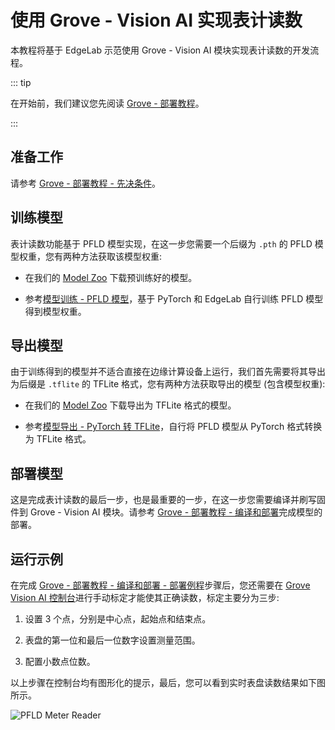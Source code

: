 # 使用 Grove - Vision AI 实现表计读数

本教程将基于 EdgeLab 示范使用 Grove - Vision AI 模块实现表计读数的开发流程。

::: tip

在开始前，我们建议您先阅读 [Grove - 部署教程](./deploy.md)。

:::


## 准备工作

请参考 [Grove - 部署教程 - 先决条件](./deploy.md#先决条件)。


## 训练模型

表计读数功能基于 PFLD 模型实现，在这一步您需要一个后缀为 `.pth` 的 PFLD 模型权重，您有两种方法获取该模型权重:

- 在我们的 [Model Zoo](https://github.com/Seeed-Studio/EdgeLab/releases) 下载预训练好的模型。

- 参考[模型训练 - PFLD 模型](../../tutorials/training/pfld.md)，基于 PyTorch 和 EdgeLab 自行训练 PFLD 模型得到模型权重。


## 导出模型

由于训练得到的模型并不适合直接在边缘计算设备上运行，我们首先需要将其导出为后缀是 `.tflite` 的 TFLite 格式，您有两种方法获取导出的模型 (包含模型权重):

- 在我们的 [Model Zoo](https://github.com/Seeed-Studio/EdgeLab/releases) 下载导出为 TFLite 格式的模型。

- 参考[模型导出 - PyTorch 转 TFLite](../../tutorials/export/pytorch_2_tflite.md)，自行将 PFLD 模型从 PyTorch 格式转换为 TFLite 格式。


## 部署模型

这是完成表计读数的最后一步，也是最重要的一步，在这一步您需要编译并刷写固件到 Grove - Vision AI 模块。请参考 [Grove - 部署教程 - 编译和部署](./deploy.md#编译和部署)完成模型的部署。


## 运行示例

在完成 [Grove - 部署教程 - 编译和部署 - 部署例程](./deploy.md#部署例程)步骤后，您还需要在 [Grove Vision AI 控制台](https://files.seeedstudio.com/grove_ai_vision/index.html)进行手动标定才能使其正确读数，标定主要分为三步:

1. 设置 3 个点，分别是中心点，起始点和结束点。

2. 表盘的第一位和最后一位数字设置测量范围。

3. 配置小数点位数。

以上步骤在控制台均有图形化的提示，最后，您可以看到实时表盘读数结果如下图所示。

![PFLD Meter Reader](/static/grove/images/pfld_meter.gif)
